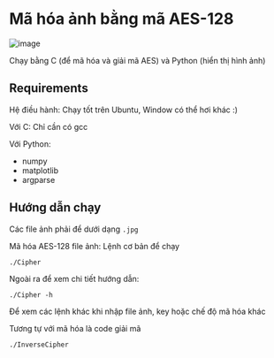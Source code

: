 # Mã hóa ảnh bằng mã AES-128

![image](https://user-images.githubusercontent.com/95759699/210175373-9f5337e1-31e1-4fae-a815-394b2ab64d97.png)

Chạy bằng C (để mã hóa và giải mã AES) và Python (hiển thị hình ảnh)

## Requirements

Hệ điều hành: Chạy tốt trên Ubuntu, Window có thể hơi khác :)

Với C: Chỉ cần có gcc

Với Python:
- numpy
- matplotlib
- argparse

## Hướng dẫn chạy

Các file ảnh phải để dưới dạng `.jpg`

Mã hóa AES-128 file ảnh: Lệnh cơ bản để chạy

```
./Cipher
```
Ngoài ra để xem chi tiết hướng dẫn:
```
./Cipher -h
```
Để xem các lệnh khác khi nhập file ảnh, key hoặc chế độ mã hóa khác

Tương tự với mã hóa là code giải mã
```
./InverseCipher
```
